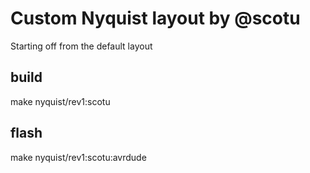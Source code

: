 # Custom Nyquist layout by @scotu

Starting off from the default layout

## build

make nyquist/rev1:scotu

## flash

make nyquist/rev1:scotu:avrdude
